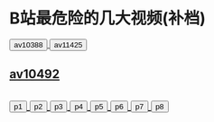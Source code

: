 
<h1>B站最危险的几大视频(补档)</h1>
<a href="https://funnymdzz.github.io/chuangjia/av10388.mp4">
    <button>av10388</button>
</a>
<a href="https://funnymdzz.github.io/chuangjia/av11425.mp4">
    <button>av11425</button>
</ a >
<h2>av10492<h2>
<a href="https://funnymdzz.github.io/chuangjia/av10492/p1.mp4">
    <button>p1</button>
</a>
<a href="https://funnymdzz.github.io/chuangjia/av10492/p2.mp4">
    <button>p2</button>
 </a>
 <a href="https://funnymdzz.github.io/chuangjia/av10492/p3.mp4">
    <button>p3</button>
    </a>
    <a href="https://funnymdzz.github.io/chuangjia/av10492/p4.mp4">
    <button>p4</button>
</a>
<a href="https://funnymdzz.github.io/chuangjia/av10492/p5.mp4">
    <button>p5</button>
</a>
<a href="https://funnymdzz.github.io/chuangjia/av10492/p6.mp4">
    <button>p6</button>
</a>
<a href="https://funnymdzz.github.io/chuangjia/av10492/p7.mp4">
    <button>p7</button>
</a>
<a href="https://funnymdzz.github.io/chuangjia/av10492/p8.mp4">
    <button>p8</button>
</a>
  



